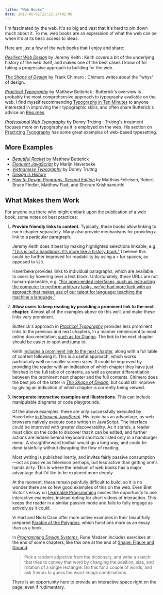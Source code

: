```yaml
---
title: "Web Books"
date: 2017-06-01T22:22:17+02:00
---
```


I'm fascinated by the web. It's so big and vast that it's hard to pin down much about it. To me, web books are an expression of what the web can be when it's at its best: access to ideas.

Here are just a few of the web books that I enjoy and share:

[<cite>Resilient Web Design</cite>](https://resilientwebdesign.com) by Jeremy Keith
: Keith covers a bit of the underlying history of the web itself, and makes one of the best cases I know of for taking a progressive approach to building for the web.

[<cite>The Shape of Design</cite>](http://shapeofdesignbook.com) by Frank Chimero
: Chimero writes about the "whys" of design.

[<cite>Practical Typography</cite>](http://practicaltypography.com) by Matthew Butterick
: Butterick's overview is probably the most comprehensive approach to typography available on the web. I find myself recommending [Typography in Ten Minutes](http://practicaltypography.com/typography-in-ten-minutes.html) to anyone interested in improving their typographic skills, and often share Butterick's advice on [Résumés](http://practicaltypography.com/resumes.html).

[<cite>Professional Web Typography</cite>](https://prowebtype.com) by Donny Trương
: Trương's treatment focuses more on typography as it is employed on the web. His section on [Practicing Typography](https://prowebtype.com/practicing-typography/) has some great examples of web-based typesetting.

## More Examples

- [<cite>Beautiful Racket</cite>](http://beautifulracket.com) by Matthew Butterick
- [<cite>Eloquent JavaScript</cite>](http://eloquentjavascript.net) by Marijn Haverbeke
- [<cite>Vietnamese Typography</cite>](https://vietnamesetypography.com) by Donny Trương
- [<cite>Design is History</cite>](http://www.designishistory.com)
- [<cite>How to Design Programs, Second Edition</cite>](http://www.ccs.neu.edu/home/matthias/HtDP2e/) by Matthias Felleisen, Robert Bruce Findler, Matthew Flatt, and Shriram Krishnamurthi

## What Makes them Work

For anyone out there who might embark upon the publication of a web book, some notes on best practices:

1. **Provide friendly links to content.** Typically, these books allow linking to each chapter separately. Many also provide mechanisms for providing a link to a particular paragraph.

   Jeremy Keith does it best by making highlighted selections linkable, e.g. ["This is not a handbook. It’s more like a history book."](https://resilientwebdesign.com/introduction/#This%20is%20not%20a%20handbook.%20It’s%20more%20like%20a%20history%C2%A0book.) I believe this could be further improved for readability by using a `+` for spaces, as opposed to `%20`.

   Haverbeke provides links to individual paragraphs, which are available to users by hovering over a text block. Unfortunately, these URLs are not human-parseable, e.g. ["For open-ended interfaces, such as instructing the computer to perform arbitrary tasks, we’ve had more luck with an approach that makes use of our talent for language: teaching the machine a language."](http://eloquentjavascript.net/00_intro.html#p_8m5Rp23sjC)

2. **Allow users to keep reading by providing a prominent link to the next chapter.** Almost all of the examples above do this well, and make these links very prominent.

   Butterick's approach in [<cite>Practical Typography</cite>](http://practicaltypography.com) provides less prominent links to the previous and next chapters, in a manner reminiscent to most online documentation, [such as for Django](https://docs.djangoproject.com/en/1.11/intro/tutorial01/). The link to the next chapter should be easier to spot and jump to.

   Keith [includes a prominent link to the next chapter](https://resilientwebdesign.com/chapter6/), along with a full table of content following it. This is a useful approach, which works particularly well on smaller screen sizes. It could be improved by providing the reader with an indication of which chapter they have just finished in the full table of contents, as well as greater differentiation between the prominent next chapter and the full contents. Chimero does the best job of the latter in [<cite>The Shape of Design</cite>](http://shapeofdesignbook.com/chapters/01-how-and-why/), but could still improve by giving an indication of which chapter is currently being viewed.

3. **Incorporate interactive examples and illustrations.** This can include manipulable diagrams or code playgrounds.

   Of the above examples, these are only successfully executed by Haverbeke [in <cite>Eloquent JavaScript</cite>](http://eloquentjavascript.net/03_functions.html#c_YeYw47ylC5). His topic has an advantage, as web browsers natively execute code written in JavaScript. The interface could be improved with greater discoverability. As it stands, a reader must click on the code to discover that it can be edited, and further actions are hidden behind keyboard shortcuts listed only in a hamburger menu. A straightforward toolbar would go a long way, and could be done tastefully without disrupting the flow of reading.

   Most writing is published inertly, and invites fairly passive consumption—not as passive as television perhaps, but less active than getting one's hands dirty. This is where the medium of web books has a major advantage that I'd like to be explored more deeply.

   At the moment, these remain painfully difficult to build, so it is no wonder there are so few good examples of this on the web. Even Bret Victor's essay on [Learnable Programming](http://worrydream.com/LearnableProgramming/) misses the opportunity to use interactive examples, instead opting for short videos of interaction. This keeps the reader in a similar passive mode and fails to fully engage as actively as it could.

   Vi Hart and Nicki Case offer more active examples in their beautifully prepared [Parable of the Polygons](http://ncase.me/polygons/), which functions more as an essay than as a book.

   In [<cite>Programming Design Systems</cite>](https://programmingdesignsystems.com), Rune Madsen includes exercises at the end of some chapters, like this one at the end of [Shape: Figure and Ground](https://programmingdesignsystems.com/shape/figure-and-ground/):

   > Pick a random adjective from the dictionary, and write a sketch that tries to convey that word by changing the position, size, and rotation of a single rectangle. Do this for a couple of words, and ask friends to guess the word-image combinations.

   There is an opportunity here to provide an interactive space right on the page, even if rudimentary.
